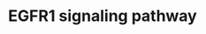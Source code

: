 ---
annotations:
- type: Pathway Ontology
  value: epidermal growth factor/neuregulin signaling pathway
authors:
- MaintBot
- Michiel
- AlexanderPico
- Christine Chichester
- Eweitz
description: 'The androgen receptor is a member of the nuclear receptor family of
  ligand activated transcription factors. These receptors bind to steroid hormones,
  thyroid hormone, retinoids and vitamin D among others, dimerize and bind to DNA.
  Its ligands include testosterone, dehydroepiandrosterone and androstenedione. Stimulation
  of the receptor activates the SMAD signaling module.  Source: http://www.netpath.org/pathways?path_id=NetPath_4'
last-edited: 2021-05-14
organisms:
- Danio rerio
redirect_from:
- /index.php/Pathway:WP1323
- /instance/WP1323
schema-jsonld:
- '@context': https://schema.org/
  '@id': https://wikipathways.github.io/pathways/WP1323.html
  '@type': Dataset
  creator:
    '@type': Organization
    name: WikiPathways
  description: 'The androgen receptor is a member of the nuclear receptor family of
    ligand activated transcription factors. These receptors bind to steroid hormones,
    thyroid hormone, retinoids and vitamin D among others, dimerize and bind to DNA.
    Its ligands include testosterone, dehydroepiandrosterone and androstenedione.
    Stimulation of the receptor activates the SMAD signaling module.  Source: http://www.netpath.org/pathways?path_id=NetPath_4'
  keywords:
  - zgc:162129
  - SH3KBP1
  - LOC560913
  - rasa1
  - rac1
  - mapk14a
  - atf1
  - dnm2
  - MAP2K3
  - cebpb
  - egf
  - wu:fc58a04
  - wu:fk86g11
  - DOK2
  - smad3b
  - pitpna
  - SOS1
  - STAT2
  - YWHAB
  - mapk1
  - zgc:92024
  - hat1
  - STAT5A
  - LOC562032
  - HRAS
  - CH211-251J10.3
  - stat3
  - pak1
  - stxbp1
  - stat1a
  - zgc:153534
  - LOC795505
  - jak1
  - LOC557201
  - cbl
  - elf3
  - si:ch211-240l19.1
  - prkcz
  - LOC793823
  - REPS2
  - cav2
  - prkci
  - smad2
  - EEF1A1
  - cebpa
  - mapk3
  - zgc:76867
  - ARF4
  - zgc:175192
  - APPL
  - zgc:172250
  - rps6ka3a
  - LOC100149671
  - tgif1
  - zgc:77033
  - LOC558153
  - GRB7
  - camk2a
  - KRT17
  - CBLC
  - wu:fc83c01
  - NDUFA13
  - si:dkey-217m5.1
  - zgc:112145
  - map2k1
  - plcg1
  - plcg2
  - sh3gl2
  - mta2
  - tnip1
  - KRT18
  - crk
  - LOC571965
  - SOCS3
  - SNCA
  - SIN3A
  - cdc42l
  - raf1
  - LOC557123
  - LOC558321
  - ripk1l
  - ralb
  - spry2
  - LOC562134
  - zgc:110206
  - jak2b
  - prkcb1
  - grb2
  - creb1
  - cx43
  - PTPN12
  - sh2d3ca
  - KRT8
  - PLD1
  - LOC792354
  - ptk2bb
  - znf259
  - zgc:172209
  - socs1
  - appl2
  - LOC565173
  - LOC100007590
  - LOC100003514
  - LOC567895
  - LOC559524
  - wasla
  - MAP3K14
  - NCK1
  - pbp
  - ptpn11
  - ptpn6
  - pxn
  - LOC563639
  - pik3r2
  - map3k3
  - ELK4
  - dusp1
  - LOC568321
  - rps6ka3b
  - RAB5A
  - nras
  - PLSCR1
  - si:ch211-197i12.3
  - cav1
  - zgc:64130
  - LOC556726
  - pik3cd
  - DDEF1
  - LOC561737
  - htt
  - kras
  - crkl
  - PLEC1
  - jund
  - LOC100149498
  - MYC
  - zgc:158742
  - zgc:56041
  - fos
  - zgc:92074
  - FOXO1A
  - rbb4l
  - si:dkeyp-192m14.7
  - pld2
  - CEACAM1
  - casp9
  - CH211-67F24.8
  - EPN1
  - SNRPD2
  - hdac1
  - mapk7
  - PTK6
  - KLF11
  - zgc:172137
  - LOC100151336
  - egfr
  - CH211-125M10.3
  - LOC557176
  - VAV1
  - pik3r3
  - cblb
  - HIST3H3
  - CSK
  - gab1
  - jun
  - wu:fb92a07
  - VAV2
  - LOC568935
  - LOC100008005
  - im:7150469
  - sp1
  - LOC564899
  - src
  - LOC559119
  - STAT5B
  - LOC571285
  - LOC564517
  license: CC0
  name: EGFR1 signaling pathway
seo: CreativeWork
title: EGFR1 signaling pathway
wpid: WP1323
---